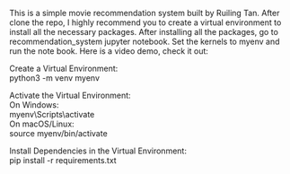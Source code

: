 This is a simple movie recommendation system built by Ruiling Tan. After clone the repo, I highly recommend you to create a virtual environment to install all the necessary packages. After installing all the packages, go to recommendation_system jupyter notebook. Set the kernels to myenv and run the note book.
Here is a video demo, check it out:


Create a Virtual Environment:  
   python3 -m venv myenv  

Activate the Virtual Environment:  
   On Windows:  
   myenv\Scripts\activate  
   On macOS/Linux:  
   source myenv/bin/activate  

Install Dependencies in the Virtual Environment:  
   pip install -r requirements.txt  
